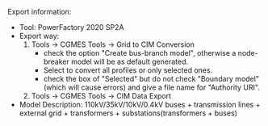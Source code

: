 Export information:
- Tool: PowerFactory 2020 SP2A
- Export way: 
    1. Tools -> CGMES Tools -> Grid to CIM Conversion
        * check the option "Create bus-branch model", otherwise a node-breaker model will be as default generated.
        * Select to convert all profiles or only selected ones.
        * check the box of "Selected" but do not check "Boundary model" (which will cause errors) and give a file name for "Authority URI".
    2. Tools -> CGMES Tools -> CIM Data Export
- Model Description: 110kV/35kV/10kV/0.4kV buses + transmission lines + external grid + transformers + substations(transformers + buses) 